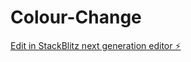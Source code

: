 # Colour-Change

[Edit in StackBlitz next generation editor ⚡️](https://stackblitz.com/~/github.com/Don0009/Colour-Change)
